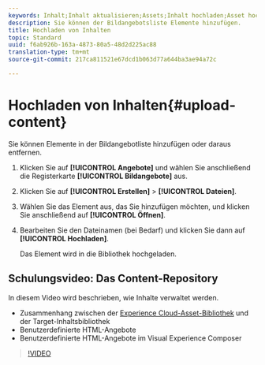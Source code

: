 ```yaml
---
keywords: Inhalt;Inhalt aktualisieren;Assets;Inhalt hochladen;Asset hochladen
description: Sie können der Bildangebotsliste Elemente hinzufügen.
title: Hochladen von Inhalten
topic: Standard
uuid: f6ab926b-163a-4873-80a5-48d2d225ac88
translation-type: tm+mt
source-git-commit: 217ca811521e67dcd1b063d77a644ba3ae94a72c

---
```



# Hochladen von Inhalten{#upload-content}

Sie können Elemente in der Bildangebotliste hinzufügen oder daraus entfernen.

1. Klicken Sie auf **[!UICONTROL Angebote]** und wählen Sie anschließend die Registerkarte **[!UICONTROL Bildangebote]** aus.
1. Klicken Sie auf **[!UICONTROL Erstellen]** &gt; **[!UICONTROL Dateien]**.
1. Wählen Sie das Element aus, das Sie hinzufügen möchten, und klicken Sie anschließend auf **[!UICONTROL Öffnen]**.
1. Bearbeiten Sie den Dateinamen (bei Bedarf) und klicken Sie dann auf **[!UICONTROL Hochladen]**.

   Das Element wird in die Bibliothek hochgeladen.

## Schulungsvideo: Das Content-Repository

In diesem Video wird beschrieben, wie Inhalte verwaltet werden.

* Zusammenhang zwischen der [Experience Cloud-Asset-Bibliothek](https://docs.adobe.com/content/help/en/core-services/interface/assets/creative-cloud.html) und der Target-Inhaltsbibliothek
* Benutzerdefinierte HTML-Angebote
* Benutzerdefinierte HTML-Angebote im Visual Experience Composer

>[!VIDEO](https://video.tv.adobe.com/v/17387?captions=ger)
